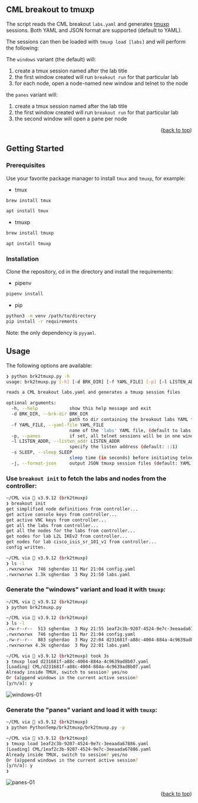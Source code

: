 ## CML breakout to tmuxp

The script reads the CML breakout `labs.yaml` and generates [tmuxp](https://github.com/tmux-python/tmuxp) sessions.
Both YAML and JSON format are supported (default to YAML).

The sessions can then be loaded with `tmuxp load [labs]` and will perform the following:

The `windows` variant (the default) will:

1. create a tmux session named after the lab title
2. the first window created will run `breakout run` for that particular lab
3. for each node, open a node-named new window and telnet to the node

the `panes` variant will:

1. create a tmux session named after the lab title
2. the first window created will run `breakout run` for that particular lab
3. the second window will open a pane per node

<p align="right">(<a href="#top">back to top</a>)</p>

## Getting Started

### Prerequisites

Use your favorite package manager to install `tmux` and `tmuxp`, for example:

- tmux

```sh
brew install tmux
```

```sh
apt install tmux
```

- tmuxp

```sh
brew install tmuxp
```

```sh
apt install tmuxp
```

### Installation

Clone the repository, cd in the directory and install the requirements:

- pipenv

```sh
pipenv install
```

- pip

```sh
python3 -m venv /path/to/directory
pip install -r requirements
```

Note: the only dependency is `pyyaml`.

## Usage

The following options are available:

```sh
❯ python brk2tmuxp.py -h
usage: brk2tmuxp.py [-h] [-d BRK_DIR] [-f YAML_FILE] [-p] [-l LISTEN_ADDR] [-s SLEEP] [-j]

reads a CML breakout labs.yaml and generates a tmuxp session files

optional arguments:
  -h, --help            show this help message and exit
  -d BRK_DIR, --brk-dir BRK_DIR
                        path to dir containing the breakout labs YAML files (default:: current directory)
  -f YAML_FILE, --yaml-file YAML_FILE
                        name of the 'labs' YAML file, (default to labs.yaml)
  -p, --panes           if set, all telnet sessions will be in one window (default: each telnet session has its own window)
  -l LISTEN_ADDR, --listen_addr LISTEN_ADDR
                        specify the listen address (default: ::1)
  -s SLEEP, --sleep SLEEP
                        sleep time (in seconds) before initiating telnet session (default: 3)
  -j, --format-json     output JSON tmuxp session files (default: YAML)
```

### Use `breakout init` to fetch the labs and nodes from the controller:

```sh
~/CML via 🐍 v3.9.12 (brk2tmuxp)
❯ breakout init
get simplified node definitions from controller...
get active console keys from controller...
get active VNC keys from controller...
get all the labs from controller...
get all the nodes for the labs from controller...
get nodes for lab L2L IKEv2 from controller...
get nodes for lab cisco_isis_sr_101_v1 from controller...
config written.

~/CML via 🐍 v3.9.12 (brk2tmuxp)
❯ ls -l
.rwxrwxrwx  746 sgherdao 11 Mar 21:04 config.yaml
.rwxrwxrwx 1.3k sgherdao  3 May 21:50 labs.yaml
```

### Generate the "windows" variant and load it with `tmuxp`:

```sh
~/CML via 🐍 v3.9.12 (brk2tmuxp)
❯ python brk2tmuxp.py

~/CML via 🐍 v3.9.12 (brk2tmuxp)
❯ ls -l
.rw-r--r--  513 sgherdao  3 May 21:55 1eaf2c3b-9207-4524-9e7c-3eeaada67886.yaml
.rwxrwxrwx  746 sgherdao 11 Mar 21:04 config.yaml
.rw-r--r--  883 sgherdao  3 May 22:04 d231681f-a88c-4004-884a-4c9639ad8b07.yaml
.rwxrwxrwx 4.3k sgherdao  3 May 22:01 labs.yaml

~/CML via 🐍 v3.9.12 (brk2tmuxp) took 3s
❯ tmuxp load d231681f-a88c-4004-884a-4c9639ad8b07.yaml
[Loading] CML/d231681f-a88c-4004-884a-4c9639ad8b07.yaml
Already inside TMUX, switch to session? yes/no
Or (a)ppend windows in the current active session?
[y/n/a]: y
```

![windows-01](https://github.com/sgherdao/cml-community/blob/master/scripts/brk2tmuxp/windows-01.jpg?raw=true)

### Generate the "panes" variant and load it with `tmuxp`:

```sh
~/CML via 🐍 v3.9.12 (brk2tmuxp)
❯ python PythonTemp/brk2tmuxp/brk2tmuxp.py -p

~/CML via 🐍 v3.9.12 (brk2tmuxp)
❯ tmuxp load 1eaf2c3b-9207-4524-9e7c-3eeaada67886.yaml
[Loading] CML/1eaf2c3b-9207-4524-9e7c-3eeaada67886.yaml
Already inside TMUX, switch to session? yes/no
Or (a)ppend windows in the current active session?
[y/n/a]: y
❯
```

![panes-01](https://github.com/sgherdao/cml-community/blob/master/scripts/brk2tmuxp/panes-01.jpg?raw=true)

<p align="right">(<a href="#top">back to top</a>)</p>
